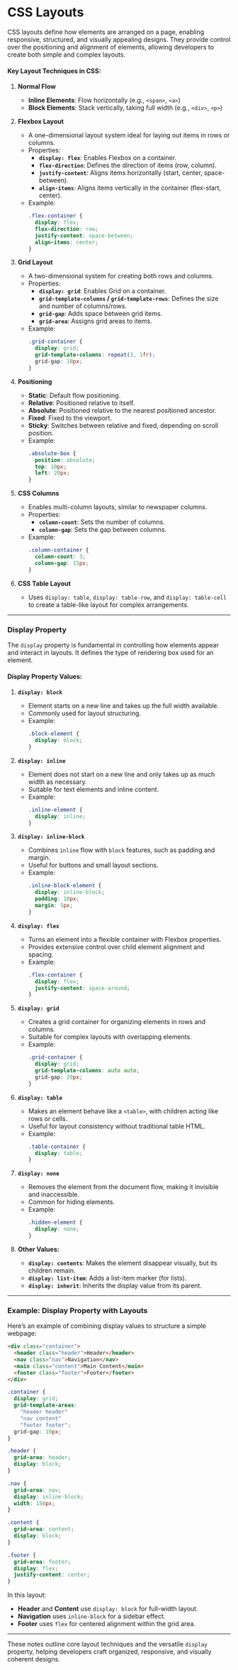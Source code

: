 # CSS Layouts

CSS layouts define how elements are arranged on a page, enabling responsive, structured, and visually appealing designs. They provide control over the positioning and alignment of elements, allowing developers to create both simple and complex layouts.

#### Key Layout Techniques in CSS:

1. **Normal Flow**
   - **Inline Elements**: Flow horizontally (e.g., `<span>`, `<a>`)
   - **Block Elements**: Stack vertically, taking full width (e.g., `<div>`, `<p>`)

2. **Flexbox Layout**
   - A one-dimensional layout system ideal for laying out items in rows or columns.
   - Properties:
     - **`display: flex`**: Enables Flexbox on a container.
     - **`flex-direction`**: Defines the direction of items (row, column).
     - **`justify-content`**: Aligns items horizontally (start, center, space-between).
     - **`align-items`**: Aligns items vertically in the container (flex-start, center).
   - Example:
     ```css
     .flex-container {
       display: flex;
       flex-direction: row;
       justify-content: space-between;
       align-items: center;
     }
     ```

3. **Grid Layout**
   - A two-dimensional system for creating both rows and columns.
   - Properties:
     - **`display: grid`**: Enables Grid on a container.
     - **`grid-template-columns` / `grid-template-rows`**: Defines the size and number of columns/rows.
     - **`grid-gap`**: Adds space between grid items.
     - **`grid-area`**: Assigns grid areas to items.
   - Example:
     ```css
     .grid-container {
       display: grid;
       grid-template-columns: repeat(3, 1fr);
       grid-gap: 10px;
     }
     ```

4. **Positioning**
   - **Static**: Default flow positioning.
   - **Relative**: Positioned relative to itself.
   - **Absolute**: Positioned relative to the nearest positioned ancestor.
   - **Fixed**: Fixed to the viewport.
   - **Sticky**: Switches between relative and fixed, depending on scroll position.
   - Example:
     ```css
     .absolute-box {
       position: absolute;
       top: 10px;
       left: 20px;
     }
     ```

5. **CSS Columns**
   - Enables multi-column layouts, similar to newspaper columns.
   - Properties:
     - **`column-count`**: Sets the number of columns.
     - **`column-gap`**: Sets the gap between columns.
   - Example:
     ```css
     .column-container {
       column-count: 3;
       column-gap: 15px;
     }
     ```

6. **CSS Table Layout**
   - Uses `display: table`, `display: table-row`, and `display: table-cell` to create a table-like layout for complex arrangements.

---

### Display Property

The `display` property is fundamental in controlling how elements appear and interact in layouts. It defines the type of rendering box used for an element.

#### Display Property Values:

1. **`display: block`**
   - Element starts on a new line and takes up the full width available.
   - Commonly used for layout structuring.
   - Example:
     ```css
     .block-element {
       display: block;
     }
     ```

2. **`display: inline`**
   - Element does not start on a new line and only takes up as much width as necessary.
   - Suitable for text elements and inline content.
   - Example:
     ```css
     .inline-element {
       display: inline;
     }
     ```

3. **`display: inline-block`**
   - Combines `inline` flow with `block` features, such as padding and margin.
   - Useful for buttons and small layout sections.
   - Example:
     ```css
     .inline-block-element {
       display: inline-block;
       padding: 10px;
       margin: 5px;
     }
     ```

4. **`display: flex`**
   - Turns an element into a flexible container with Flexbox properties.
   - Provides extensive control over child element alignment and spacing.
   - Example:
     ```css
     .flex-container {
       display: flex;
       justify-content: space-around;
     }
     ```

5. **`display: grid`**
   - Creates a grid container for organizing elements in rows and columns.
   - Suitable for complex layouts with overlapping elements.
   - Example:
     ```css
     .grid-container {
       display: grid;
       grid-template-columns: auto auto;
       grid-gap: 20px;
     }
     ```

6. **`display: table`**
   - Makes an element behave like a `<table>`, with children acting like rows or cells.
   - Useful for layout consistency without traditional table HTML.
   - Example:
     ```css
     .table-container {
       display: table;
     }
     ```

7. **`display: none`**
   - Removes the element from the document flow, making it invisible and inaccessible.
   - Common for hiding elements.
   - Example:
     ```css
     .hidden-element {
       display: none;
     }
     ```

8. **Other Values:**
   - **`display: contents`**: Makes the element disappear visually, but its children remain.
   - **`display: list-item`**: Adds a list-item marker (for lists).
   - **`display: inherit`**: Inherits the display value from its parent.

---

### Example: Display Property with Layouts

Here’s an example of combining display values to structure a simple webpage:

```html
<div class="container">
  <header class="header">Header</header>
  <nav class="nav">Navigation</nav>
  <main class="content">Main Content</main>
  <footer class="footer">Footer</footer>
</div>
```

```css
.container {
  display: grid;
  grid-template-areas:
    "header header"
    "nav content"
    "footer footer";
  grid-gap: 10px;
}

.header {
  grid-area: header;
  display: block;
}

.nav {
  grid-area: nav;
  display: inline-block;
  width: 150px;
}

.content {
  grid-area: content;
  display: block;
}

.footer {
  grid-area: footer;
  display: flex;
  justify-content: center;
}
```

In this layout:
- **Header** and **Content** use `display: block` for full-width layout.
- **Navigation** uses `inline-block` for a sidebar effect.
- **Footer** uses `flex` for centered alignment within the grid area.

--- 

These notes outline core layout techniques and the versatile `display` property, helping developers craft organized, responsive, and visually coherent designs.